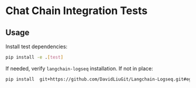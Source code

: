 # Chat Chain Integration Tests


## Usage
Install test dependencies:
```bash
pip install -e .[test]
```

If needed, verify `langchain-logseq` installation. If not in place:
```bash
pip install  git+https://github.com/DavidLiuGit/Langchain-Logseq.git#egg=langchain-logseq
```

